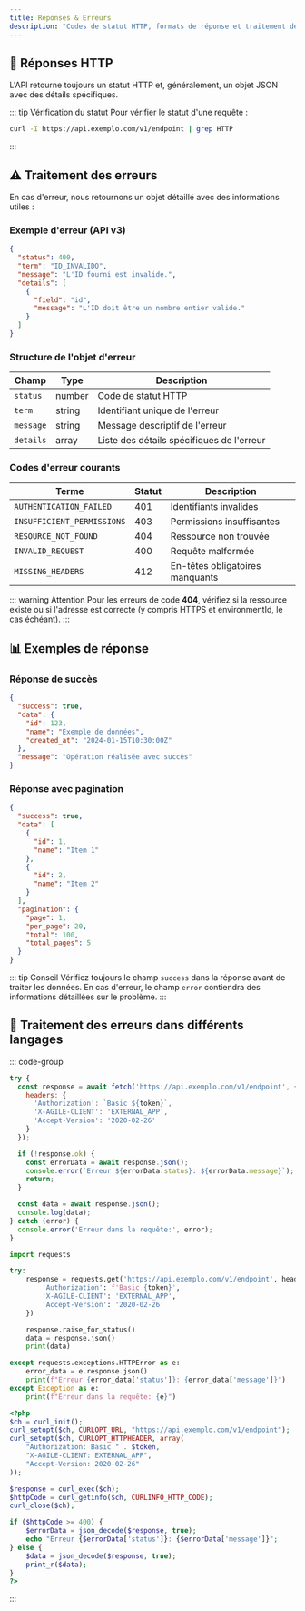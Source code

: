 ```yaml
---
title: Réponses & Erreurs
description: "Codes de statut HTTP, formats de réponse et traitement des erreurs de l'API."
---
```


## 📜 Réponses HTTP

L'API retourne toujours un statut HTTP et, généralement, un objet JSON avec des détails spécifiques.

<script setup>

const statusTable = [
  {
    key: '200',
    description: '<code>OK</code> — Requête réussie',
    color: 'green'
  },
  {
    key: '400',
    description: '<code>Bad Request</code> — Erreur dans la requête (vérifiez le format et les paramètres)',
    color: 'red'
  },
  {
    key: '401',
    description: '<code>Unauthorized</code> — Erreur d\'authentification',
    color: 'red'
  },
  {
    key: '403',
    description: '<code>Forbidden</code> — Permissions insuffisantes',
    color: 'red'
  },
  {
    key: '404',
    description: '<code>Not Found</code> — Ressource ou URL inexistante',
    color: 'purple'
  },
  {
    key: '406',
    description: '<code>Not Acceptable</code> — Version du endpoint invalide ou en-tête incorrect',
    color: 'yellow'
  },
  {
    key: '412',
    description: '<code>Precondition Failed</code> — En-têtes obligatoires manquants ou incorrects',
    color: 'yellow'
  },
  {
    key: '500',
    description: '<code>Internal Server Error</code> — Erreur interne du serveur (contactez le support technique)',
    color: 'pink'
  }
]
</script>

<ApiCard
  title="HTTP Status"
  :items="statusTable"
/>

::: tip Vérification du statut
Pour vérifier le statut d'une requête :

```bash
curl -I https://api.exemplo.com/v1/endpoint | grep HTTP
```

:::

## ⚠️ Traitement des erreurs

En cas d'erreur, nous retournons un objet détaillé avec des informations utiles :

### Exemple d'erreur (API v3)

```json
{
  "status": 400,
  "term": "ID_INVALIDO",
  "message": "L'ID fourni est invalide.",
  "details": [
    {
      "field": "id",
      "message": "L'ID doit être un nombre entier valide."
    }
  ]
}
```

### Structure de l'objet d'erreur

| Champ | Type | Description |
|-------|------|-------------|
| `status` | number | Code de statut HTTP |
| `term` | string | Identifiant unique de l'erreur |
| `message` | string | Message descriptif de l'erreur |
| `details` | array | Liste des détails spécifiques de l'erreur |

### Codes d'erreur courants

| Terme | Statut | Description |
|-------|--------|-------------|
| `AUTHENTICATION_FAILED` | 401 | Identifiants invalides |
| `INSUFFICIENT_PERMISSIONS` | 403 | Permissions insuffisantes |
| `RESOURCE_NOT_FOUND` | 404 | Ressource non trouvée |
| `INVALID_REQUEST` | 400 | Requête malformée |
| `MISSING_HEADERS` | 412 | En-têtes obligatoires manquants |

::: warning Attention
Pour les erreurs de code **404**, vérifiez si la ressource existe ou si l'adresse est correcte (y compris HTTPS et environmentId, le cas échéant).
:::

## 📊 Exemples de réponse

### Réponse de succès

```json
{
  "success": true,
  "data": {
    "id": 123,
    "name": "Exemple de données",
    "created_at": "2024-01-15T10:30:00Z"
  },
  "message": "Opération réalisée avec succès"
}
```

### Réponse avec pagination

```json
{
  "success": true,
  "data": [
    {
      "id": 1,
      "name": "Item 1"
    },
    {
      "id": 2,
      "name": "Item 2"
    }
  ],
  "pagination": {
    "page": 1,
    "per_page": 20,
    "total": 100,
    "total_pages": 5
  }
}
```

::: tip Conseil
Vérifiez toujours le champ `success` dans la réponse avant de traiter les données.
En cas d'erreur, le champ `error` contiendra des informations détaillées sur le problème.
:::

## 🔧 Traitement des erreurs dans différents langages

::: code-group

```javascript [JavaScript]
try {
  const response = await fetch('https://api.exemplo.com/v1/endpoint', {
    headers: {
      'Authorization': `Basic ${token}`,
      'X-AGILE-CLIENT': 'EXTERNAL_APP',
      'Accept-Version': '2020-02-26'
    }
  });

  if (!response.ok) {
    const errorData = await response.json();
    console.error(`Erreur ${errorData.status}: ${errorData.message}`);
    return;
  }

  const data = await response.json();
  console.log(data);
} catch (error) {
  console.error('Erreur dans la requête:', error);
}
```

```python [Python]
import requests

try:
    response = requests.get('https://api.exemplo.com/v1/endpoint', headers={
        'Authorization': f'Basic {token}',
        'X-AGILE-CLIENT': 'EXTERNAL_APP',
        'Accept-Version': '2020-02-26'
    })

    response.raise_for_status()
    data = response.json()
    print(data)

except requests.exceptions.HTTPError as e:
    error_data = e.response.json()
    print(f"Erreur {error_data['status']}: {error_data['message']}")
except Exception as e:
    print(f"Erreur dans la requête: {e}")
```

```php [PHP]
<?php
$ch = curl_init();
curl_setopt($ch, CURLOPT_URL, "https://api.exemplo.com/v1/endpoint");
curl_setopt($ch, CURLOPT_HTTPHEADER, array(
    "Authorization: Basic " . $token,
    "X-AGILE-CLIENT: EXTERNAL_APP",
    "Accept-Version: 2020-02-26"
));

$response = curl_exec($ch);
$httpCode = curl_getinfo($ch, CURLINFO_HTTP_CODE);
curl_close($ch);

if ($httpCode >= 400) {
    $errorData = json_decode($response, true);
    echo "Erreur {$errorData['status']}: {$errorData['message']}";
} else {
    $data = json_decode($response, true);
    print_r($data);
}
?>
```

:::
